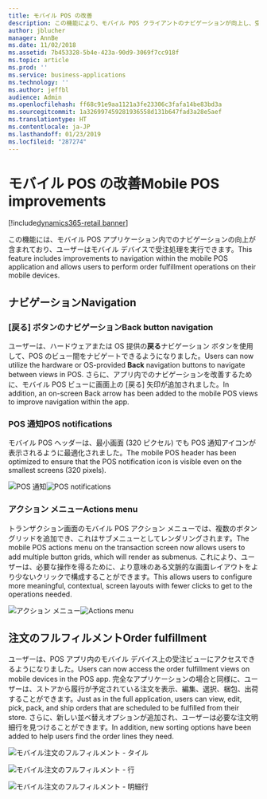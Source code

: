 ```yaml
---
title: モバイル POS の改善
description: この機能により、モバイル POS クライアントのナビゲーションが向上し、受注処理のサポートが追加されます。
author: jblucher
manager: AnnBe
ms.date: 11/02/2018
ms.assetid: 7b453328-5b4e-423a-90d9-3069f7cc918f
ms.topic: article
ms.prod: ''
ms.service: business-applications
ms.technology: ''
ms.author: jeffbl
audience: Admin
ms.openlocfilehash: ff68c91e9aa1121a3fe23306c3fafa14be83bd3a
ms.sourcegitcommit: 1a326997459281936558d131b647fad3a28e5aef
ms.translationtype: HT
ms.contentlocale: ja-JP
ms.lasthandoff: 01/23/2019
ms.locfileid: "287274"
---
```

# <a name="mobile-pos-improvements"></a><span data-ttu-id="837a5-103">モバイル POS の改善</span><span class="sxs-lookup"><span data-stu-id="837a5-103">Mobile POS improvements</span></span>

[!include[dynamics365-retail banner](../includes/dynamics365-retail.md)]

<span data-ttu-id="837a5-104">この機能には、モバイル POS アプリケーション内でのナビゲーションの向上が含まれており、ユーザーはモバイル デバイスで受注処理を実行できます。</span><span class="sxs-lookup"><span data-stu-id="837a5-104">This feature includes improvements to navigation within the mobile POS application and allows users to perform order fulfillment operations on their mobile devices.</span></span>

## <a name="navigation"></a><span data-ttu-id="837a5-105">ナビゲーション</span><span class="sxs-lookup"><span data-stu-id="837a5-105">Navigation</span></span>
### <a name="back-button-navigation"></a><span data-ttu-id="837a5-106">[戻る] ボタンのナビゲーション</span><span class="sxs-lookup"><span data-stu-id="837a5-106">Back button navigation</span></span>
<span data-ttu-id="837a5-107">ユーザーは、ハードウェアまたは OS 提供の**戻る**ナビゲーション ボタンを使用して、POS のビュー間をナビゲートできるようになりました。</span><span class="sxs-lookup"><span data-stu-id="837a5-107">Users can now utilize the hardware or OS-provided **Back** navigation buttons to navigate between views in POS.</span></span> <span data-ttu-id="837a5-108">さらに、アプリ内でのナビゲーションを改善するために、モバイル POS ビューに画面上の [戻る] 矢印が追加されました。</span><span class="sxs-lookup"><span data-stu-id="837a5-108">In addition, an on-screen Back arrow has been added to the mobile POS views to improve navigation within the app.</span></span>

### <a name="pos-notifications"></a><span data-ttu-id="837a5-109">POS 通知</span><span class="sxs-lookup"><span data-stu-id="837a5-109">POS notifications</span></span>
<span data-ttu-id="837a5-110">モバイル POS ヘッダーは、最小画面 (320 ピクセル) でも POS 通知アイコンが表示されるように最適化されました。</span><span class="sxs-lookup"><span data-stu-id="837a5-110">The mobile POS header has been optimized to ensure that the POS notification icon is visible even on the smallest screens (320 pixels).</span></span>

<span data-ttu-id="837a5-111">![POS 通知](../../media/pos-notification.JPG "POS 通知")</span><span class="sxs-lookup"><span data-stu-id="837a5-111">![POS notifications](../../media/pos-notification.JPG "POS notifications")</span></span>

### <a name="actions-menu"></a><span data-ttu-id="837a5-112">アクション メニュー</span><span class="sxs-lookup"><span data-stu-id="837a5-112">Actions menu</span></span>
<span data-ttu-id="837a5-113">トランザクション画面のモバイル POS アクション メニューでは、複数のボタン グリッドを追加でき、これはサブメニューとしてレンダリングされます。</span><span class="sxs-lookup"><span data-stu-id="837a5-113">The mobile POS actions menu on the transaction screen now allows users to add multiple button grids, which will render as submenus.</span></span>  <span data-ttu-id="837a5-114">これにより、ユーザーは、必要な操作を得るために、より意味のある文脈的な画面レイアウトをより少ないクリックで構成することができます。</span><span class="sxs-lookup"><span data-stu-id="837a5-114">This allows users to configure more meaningful, contextual, screen layouts with fewer clicks to get to the operations needed.</span></span>

<span data-ttu-id="837a5-115">![アクション メニュー](../../media/pos-actions-menu.JPG "POS アクション メニュー")</span><span class="sxs-lookup"><span data-stu-id="837a5-115">![Actions menu](../../media/pos-actions-menu.JPG "POS actions menu")</span></span>

## <a name="order-fulfillment"></a><span data-ttu-id="837a5-116">注文のフルフィルメント</span><span class="sxs-lookup"><span data-stu-id="837a5-116">Order fulfillment</span></span>
<span data-ttu-id="837a5-117">ユーザーは、POS アプリ内のモバイル デバイス上の受注ビューにアクセスできるようになりました。</span><span class="sxs-lookup"><span data-stu-id="837a5-117">Users can now access the order fulfillment views on mobile devices in the POS app.</span></span> <span data-ttu-id="837a5-118">完全なアプリケーションの場合と同様に、ユーザーは、ストアから履行が予定されている注文を表示、編集、選択、梱包、出荷することができます。</span><span class="sxs-lookup"><span data-stu-id="837a5-118">Just as in the full application, users can view, edit, pick, pack, and ship orders that are scheduled to be fulfilled from their store.</span></span> <span data-ttu-id="837a5-119">さらに、新しい並べ替えオプションが追加され、ユーザーは必要な注文明細行を見つけることができます。</span><span class="sxs-lookup"><span data-stu-id="837a5-119">In addition, new sorting options have been added to help users find the order lines they need.</span></span>


![モバイル注文のフルフィルメント - タイル](../../media/mobile-order-fulfillment1.JPG "")

![モバイル注文のフルフィルメント - 行](../../media/mobile-order-fulfillment2.JPG "")

![モバイル注文のフルフィルメント - 明細行](../../media/mobile-order-fulfillment3.JPG "")
